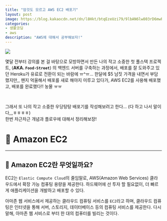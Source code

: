 ```yaml
---
title: "암것도 모르고 AWS EC2 배포기"
layout: post
image: https://blog.kakaocdn.net/dn/l8Hkt/btqEzeUzi79/9lbAN6lw803rD6mwPDACr0/img.png
categories:
- 생활코딩
- aws
description: "AWS에 대해서 공부해보자!"
---
```


![](https://blog.kakaocdn.net/dn/l8Hkt/btqEzeUzi79/9lbAN6lw803rD6mwPDACr0/img.png)

몇달 전부터 강의를 본 걸 바탕으로 모방하면서 만든 나의 작고 소중한 첫 풀스택 프로젝트, (**AKA. `Food-Street`**) 의 백엔드 서버를 구축하는 과정에서, 배포를 잘 도와주고 있던 Heroku가 유료로 전환이 되는 바람에 ㅠ^ㅠ...
한달에 $5 남짓 가격을 내면서 부담했지만,, 왠지 억울해서 배포를 새로 해야지 미루고 있다가, AWS EC2를 사용해 배포했고, 배포를 완료했다!! 눙물 ㅠㅠ

<br />

그래서 또 나의 작고 소중한 우당탕탕 배포기를 작성해보려고 한다... (다 하고 나서 말이다,,,ㅎㅎㅎㅎ) <br />
한번 차근차근 개념과 플로우에 대해서 정리해보장!

# 🔶 Amazon EC2
<hr />

## 🔹 Amazon EC2란 무엇일까요? 

EC2는 `Elastic Compute Cloud`의 줄임말로, AWS(Amazon Web Services) 클라우드에서 확장 가능 컴퓨팅 용량을 제공한다. 하드웨어에 선 투자 할 필요없이,
 더 빠르게 애플리케이션을 개발하고 배포할 수 있다. 


아마존 웹 서비스에서 제공하는 클라우드 컴퓨팅 서비스를 `EC2`라고 하며, 클라우드 컴퓨팅은 인터넷을 통해 서버, 스토리지, 데이터베이스 등의 컴퓨팅 서비스를 제공한다.
다시말해, 아마존 웹 서비스로 부터 한 대의 컴퓨터를 빌리는 것이다. 